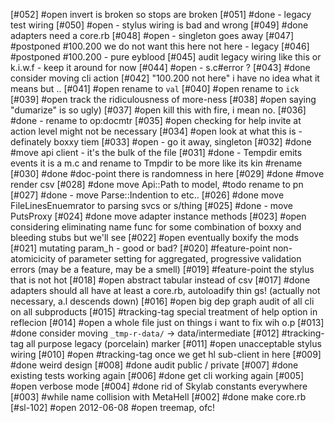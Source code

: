 [#052] #open invert is broken so stops are broken
[#051]       #done - legacy test wiring
[#050] #open - stylus wiring is bad and wrong
[#049]       #done adapters need a core.rb
[#048] #open - singleton goes away
[#047]       #postponed #100.200 we do not want this here not here - legacy
[#046]       #postponed #100.200 - pure eyblood
[#045]       audit legacy wiring like this or k.i.w.f - keep it around for now
[#044] #open - s.c#error ?
[#043]       #done consider moving cli action
[#042]       "100.200 not here" i have no idea what it means but ..
[#041] #open rename to `val`
[#040] #open rename to `ick`
[#039] #open track the ridiculousness of more-ness
[#038] #open saying "dumarize" is so ugly)
[#037] #open kill this with fire, i mean no.
[#036]       #done - rename to op:docmtr
[#035] #open checking for help invite at action level might not be necessary
[#034] #open look at what this is - definately boxxy tiem
[#033] #open - go it away, singleton
[#032]       #done #move api client - it's the bulk of the file
[#031]       #done - Tempdir emits events it is a m.c and rename to Tmpdir to be
             more like its kin #rename
[#030]       #done #doc-point there is randomness in here
[#029]       #done #move render csv
[#028]       #done move Api::Path to model, #todo rename to pn
[#027]       #done - move Parse::Indention to etc..
[#026]       #done move FileLinesEnuemrator to parsing svcs or s/thing
[#025]       #done - move PutsProxy
[#024]       #done move adapter instance methods
[#023] #open considering eliminating name func for some combination of boxxy and
             bleeding stubs but we'll see
[#022] #open eventually boxify the mods
[#021]       mutating param_h - good or bad?
[#020]       #feature-point non-atomicicity of parameter setting for aggregated,
             progressive validation errors (may be a feature, may be a smell)
[#019]       #feature-point the stylus that is not hot
[#018] #open abstract tabular instead of csv
[#017]       #done adapters should all have at least a core.rb, autoloadify thin
             gs! (actually not necessary, a.l descends down)
[#016] #open big dep graph audit of all cli on all subproducts
[#015]       #tracking-tag special treatment of help option in reflecion
[#014] #open a whole file just on things i want to fix wih o.p
[#013]       #done consider moving `_tmp-r-data/` -> data/intermediate
[#012]       #tracking-tag all purpose legacy (porcelain) marker
[#011] #open unacceptable stylus wiring
[#010] #open #tracking-tag once we get hl sub-client in here
[#009]       #done weird design
[#008]       #done audit public / private
[#007]       #done existing tests working again
[#006]       #done get cli working again
[#005] #open verbose mode
[#004]       #done rid of Skylab constants everywhere
[#003]       #while name collision with MetaHell
[#002]       #done make core.rb
[#sl-102] #open 2012-06-08 #open treemap, ofc!
